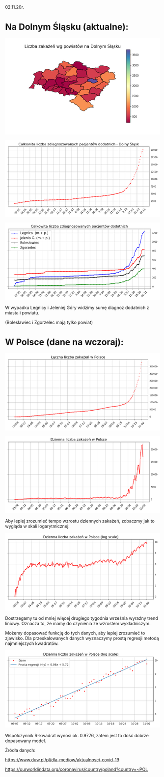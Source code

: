 02.11.20r.

# Na Dolnym Śląsku (aktualne):

![](images/geo_1.png)



![](images/DS_total_cases.png)


![](images/DS_LJBZ_cases.png)

W wypadku Legnicy i Jeleniej Góry widzimy sumę diagnoz dodatnich z miasta i powiatu.

(Bolesławiec i Zgorzelec mają tylko powiat) 


# W Polsce (dane na wczoraj):

![](images/PL_total_cases.png)


![](images/PL_new_cases.png)

Aby lepiej zrozumieć tempo wzrostu dziennych zakażeń, zobaczmy jak to wygląda w skali logarytmicznej:

![](images/PL_new_cases_log.png)

Dostrzegamy tu od mniej więcej drugiego tygodnia września wyraźny trend liniowy. Oznacza to, że mamy do czynienia ze wzrostem wykładniczym.

Możemy dopasować funkcję do tych danych, aby lepiej zrozumieć to zjawisko. Dla przeskalowanych danych wyznaczymy prostą regresji metodą najmniejszych kwadratów. 

![](images/PL_regression.png)

Współczynnik R-kwadrat wynosi ok. 0.9776, zatem jest to dość dobrze dopasowany model.




Źródła danych:

https://www.duw.pl/pl/dla-mediow/aktualnosci-covid-19

https://ourworldindata.org/coronavirus/country/poland?country=~POL
